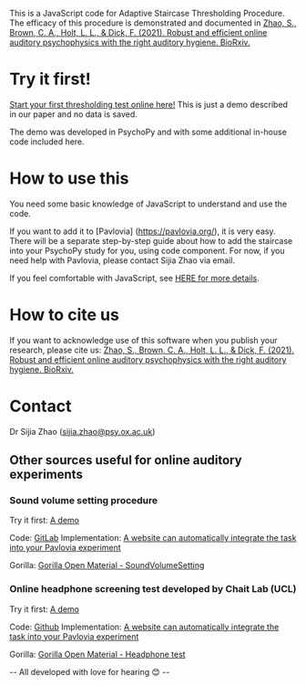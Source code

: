This is a JavaScript code for Adaptive Staircase Thresholding Procedure. The efficacy of this procedure is demonstrated and documented in [Zhao, S., Brown, C. A., Holt, L. L., & Dick, F. (2021). Robust and efficient online auditory psychophysics with the right auditory hygiene. BioRxiv.](https://doi.org/10.1101/2021.07.17.452796)

# Try it first!
[Start your first thresholding test online here!](https://run.pavlovia.org/sijiazhao/threshold_demo)
This is just a demo described in our paper and no data is saved.

The demo was developed in PsychoPy and with some additional in-house code included here.

# How to use this
You need some basic knowledge of JavaScript to understand and use the code. 

If you want to add it to [Pavlovia] (https://pavlovia.org/), it is very easy. There will be a separate step-by-step guide about how to add the staircase into your PsychoPy study for you, using code component. For now, if you need help with Pavlovia, please contact Sijia Zhao via email.

If you feel comfortable with JavaScript, see [HERE for more details](https://sijiazhao.github.io/how-to-staircase/class).

# How to cite us
If you want to acknowledge use of this software when you publish your research, please cite us: [Zhao, S., Brown, C. A., Holt, L. L., & Dick, F. (2021). Robust and efficient online auditory psychophysics with the right auditory hygiene. BioRxiv.](https://doi.org/10.1101/2021.07.17.452796)

# Contact
Dr Sijia Zhao (sijia.zhao@psy.ox.ac.uk)


## Other sources useful for online auditory experiments

### Sound volume setting procedure
Try it first: [A demo](https://run.pavlovia.org/sijiazhao/volumechecking_demo)

Code: [GitLab](https://gitlab.pavlovia.org/sijiazhao/volumechecking_demo)
Implementation: [A website can automatically integrate the task into your Pavlovia experiment](https://run.pavlovia.org/sijiazhao/headphones-check/)

Gorilla: [Gorilla Open Material - SoundVolumeSetting](https://app.gorilla.sc/openmaterials/261557)


### Online headphone screening test developed by Chait Lab (UCL)
Try it first: [A demo](https://chaitlabucl.github.io/HeadphoneCheck_Test/headphonesCheckHugginsPitch.html)

Code: [Github](https://chaitlabucl.github.io/HeadphoneCheck_Test/)
Implementation: [A website can automatically integrate the task into your Pavlovia experiment](https://run.pavlovia.org/sijiazhao/headphones-check/)

Gorilla: [Gorilla Open Material - Headphone test](https://gorilla.sc/openmaterials/100917)


-- All developed with love for hearing 😊 --
